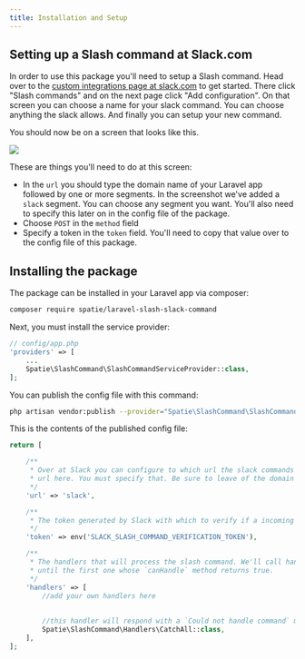 ```yaml
---
title: Installation and Setup
---
```


## Setting up a Slash command at Slack.com

In order to use this package you'll need to setup a Slash command. Head over to the [custom integrations page
at slack.com](https://spatie.slack.com/apps/manage/custom-integrations) to get started. There click "Slash commands" and on the next page click "Add configuration". On that screen you can choose a name for your slack command. You can choose anything the slack allows. And finally you can setup your new command.

You should now be on a screen that looks like this.

<img src="/slack/slack-integration-settings.jpg">

These are things you'll need to do at this screen:
- In the `url` you should type the domain name of your Laravel app followed by one or more segments. In the screenshot we've added a `slack` segment. You can choose any segment you want. You'll also need to specify this later on in the config file of the package. 
- Choose `POST` in the `method` field
- Specify a token in the `token` field. You'll need to copy that value over to the config file of this package.

## Installing the package

The package can be installed in your Laravel app via composer:

``` bash
composer require spatie/laravel-slash-slack-command
```

Next, you must install the service provider:

```php
// config/app.php
'providers' => [
    ...
    Spatie\SlashCommand\SlashCommandServiceProvider::class,
];
```

You can publish the config file with this command:
```bash
php artisan vendor:publish --provider="Spatie\SlashCommand\SlashCommandServiceProvider" --tag="config"
```

This is the contents of the published config file:

```php
return [

    /**
     * Over at Slack you can configure to which url the slack commands must be send.  
     * url here. You must specify that. Be sure to leave of the domain name.
     */
    'url' => 'slack',

    /**
     * The token generated by Slack with which to verify if a incoming slash command request is valid.
     */
    'token' => env('SLACK_SLASH_COMMAND_VERIFICATION_TOKEN'),

    /**
     * The handlers that will process the slash command. We'll call handlers from top to bottom
     * until the first one whose `canHandle` method returns true.
     */
    'handlers' => [
        //add your own handlers here
        
        
        //this handler will respond with a `Could not handle command` message.
        Spatie\SlashCommand\Handlers\CatchAll::class,
    ],
];
```

